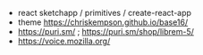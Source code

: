 * react sketchapp / primitives / create-react-app
* theme https://chriskempson.github.io/base16/
* https://puri.sm/ ; https://puri.sm/shop/librem-5/
* https://voice.mozilla.org/
